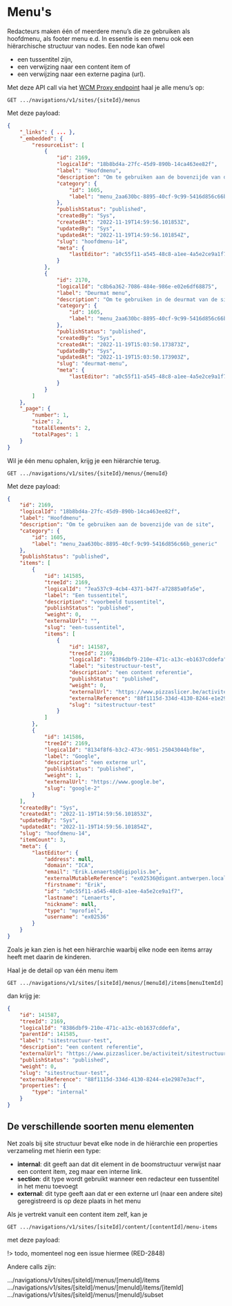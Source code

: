 # Menu's

Redacteurs maken één of meerdere menu’s die ze gebruiken als hoofdmenu, als footer menu e.d. In essentie is een menu ook een hiërarchische structuur van nodes. Een node kan ofwel
*  een tussentitel zijn, 
*  een verwijzing naar een content item of 
*  een verwijzing naar een externe pagina (url).

Met deze API call via het [WCM Proxy endpoint](/wcmv4/content/endpoint-proxy) haal je alle menu’s op:

```shell
GET .../navigations/v1/sites/{siteId}/menus
```

Met deze payload:

```json
{
    "_links": { ... },
    "_embedded": {
        "resourceList": [
            {
                "id": 2169,
                "logicalId": "18b8bd4a-27fc-45d9-890b-14ca463ee82f",
                "label": "Hoofdmenu",
                "description": "Om te gebruiken aan de bovenzijde van de site",
                "category": {
                    "id": 1605,
                    "label": "menu_2aa630bc-8895-40cf-9c99-5416d856c66b_generic"
                },
                "publishStatus": "published",
                "createdBy": "Sys",
                "createdAt": "2022-11-19T14:59:56.101853Z",
                "updatedBy": "Sys",
                "updatedAt": "2022-11-19T14:59:56.101854Z",
                "slug": "hoofdmenu-14",
                "meta": {
                    "lastEditor": "a0c55f11-a545-48c8-a1ee-4a5e2ce9a1f7"
                }
            },
            {
                "id": 2170,
                "logicalId": "c8b6a362-7086-484e-986e-e02e6df68875",
                "label": "Deurmat menu",
                "description": "Om te gebruiken in de deurmat van de site",
                "category": {
                    "id": 1605,
                    "label": "menu_2aa630bc-8895-40cf-9c99-5416d856c66b_generic"
                },
                "publishStatus": "published",
                "createdBy": "Sys",
                "createdAt": "2022-11-19T15:03:50.173873Z",
                "updatedBy": "Sys",
                "updatedAt": "2022-11-19T15:03:50.173903Z",
                "slug": "deurmat-menu",
                "meta": {
                    "lastEditor": "a0c55f11-a545-48c8-a1ee-4a5e2ce9a1f7"
                }
            }
        ]
    },
    "_page": {
        "number": 1,
        "size": 2,
        "totalElements": 2,
        "totalPages": 1
    }
}
```

Wil je één menu ophalen, krijg je een hiërarchie terug. 

```shell
GET .../navigations/v1/sites/{siteId}/menus/{menuId}
```

Met deze payload:

```json
{
    "id": 2169,
    "logicalId": "18b8bd4a-27fc-45d9-890b-14ca463ee82f",
    "label": "Hoofdmenu",
    "description": "Om te gebruiken aan de bovenzijde van de site",
    "category": {
        "id": 1605,
        "label": "menu_2aa630bc-8895-40cf-9c99-5416d856c66b_generic"
    },
    "publishStatus": "published",
    "items": [
        {
            "id": 141585,
            "treeId": 2169,
            "logicalId": "7ea537c9-4cb4-4371-b47f-a72885a0fa5e",
            "label": "Een tussentitel",
            "description": "voorbeeld tussentitel",
            "publishStatus": "published",
            "weight": 0,
            "externalUrl": "",
            "slug": "een-tussentitel",
            "items": [
                {
                    "id": 141587,
                    "treeId": 2169,
                    "logicalId": "8386dbf9-210e-471c-a13c-eb1637cddefa",
                    "label": "sitestructuur-test",
                    "description": "een content referentie",
                    "publishStatus": "published",
                    "weight": 0,
                    "externalUrl": "https://www.pizzaslicer.be/activiteit/sitestructuur-test",
                    "externalReference": "88f1115d-334d-4130-8244-e1e2987e3acf",
                    "slug": "sitestructuur-test"
                }
            ]
        },
        {
            "id": 141586,
            "treeId": 2169,
            "logicalId": "8134f8f6-b3c2-473c-9051-25043044bf8e",
            "label": "Google",
            "description": "een externe url",
            "publishStatus": "published",
            "weight": 1,
            "externalUrl": "https://www.google.be",
            "slug": "google-2"
        }
    ],
    "createdBy": "Sys",
    "createdAt": "2022-11-19T14:59:56.101853Z",
    "updatedBy": "Sys",
    "updatedAt": "2022-11-19T14:59:56.101854Z",
    "slug": "hoofdmenu-14",
    "itemCount": 3,
    "meta": {
        "lastEditor": {
            "address": null,
            "domain": "ICA",
            "email": "Erik.Lenaerts@digipolis.be",
            "externalMutableReference": "ex02536@digant.antwerpen.local",
            "firstname": "Erik",
            "id": "a0c55f11-a545-48c8-a1ee-4a5e2ce9a1f7",
            "lastname": "Lenaerts",
            "nickname": null,
            "type": "mprofiel",
            "username": "ex02536"
        }
    }
}
```

Zoals je kan zien is het een hiërarchie waarbij elke node een items array heeft met daarin de kinderen. 

Haal je de detail op van één menu item 
```shell
GET .../navigations/v1/sites/[siteId]/menus/[menuId]/items[menuItemId]
```

dan krijg je:

```json
{
    "id": 141587,
    "treeId": 2169,
    "logicalId": "8386dbf9-210e-471c-a13c-eb1637cddefa",
    "parentId": 141585,
    "label": "sitestructuur-test",
    "description": "een content referentie",
    "externalUrl": "https://www.pizzaslicer.be/activiteit/sitestructuur-test",
    "publishStatus": "published",
    "weight": 0,
    "slug": "sitestructuur-test",
    "externalReference": "88f1115d-334d-4130-8244-e1e2987e3acf",
    "properties": {
        "type": "internal"
    }
}
```

## De verschillende soorten menu elementen
Net zoals bij site structuur bevat elke node in de hiërarchie een properties verzameling met hierin een type: 

* **internal**: dit geeft aan dat dit element in de boomstructuur verwijst naar een content item, zeg maar een interne link.
* **section**: dit type wordt gebruikt wanneer een redacteur een tussentitel in het menu toevoegt
* **external**: dit type geeft aan dat er een externe url (naar een andere site) geregistreerd is op deze plaats in het menu 

Als je vertrekt vanuit een content item zelf, kan je 

```shell
GET .../navigations/v1/sites/[siteId]/content/[contentId]/menu-items
```

met deze payload:

!> todo, momenteel nog een issue hiermee (RED-2848)


Andere calls zijn: 

.../navigations/v1/sites/[siteId]/menus/[menuId]/items
.../navigations/v1/sites/[siteId]/menus/[menuId]/items/[itemId]
.../navigations/v1/sites/[siteId]/menus/[menuId]/subset

